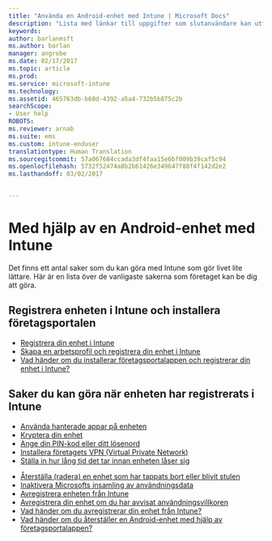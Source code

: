 ```yaml
---
title: "Använda en Android-enhet med Intune | Microsoft Docs"
description: "Lista med länkar till uppgifter som slutanvändare kan utföra på sina Android-mobilenheter när enheten har registrerats i Intune"
keywords: 
author: barlanmsft
ms.author: barlan
manager: angrobe
ms.date: 02/17/2017
ms.topic: article
ms.prod: 
ms.service: microsoft-intune
ms.technology: 
ms.assetid: 465763db-b68d-4392-a5a4-732b5b875c2b
searchScope:
- User help
ROBOTS: 
ms.reviewer: arnab
ms.suite: ems
ms.custom: intune-enduser
translationtype: Human Translation
ms.sourcegitcommit: 57a067684ccada3df4faa15e6bf009b39caf5c94
ms.openlocfilehash: 5732f52474a8b2b61426e349647f88f4f142d2e2
ms.lasthandoff: 03/02/2017


---
```



# <a name="using-your-android-device-with-intune"></a>Med hjälp av en Android-enhet med Intune

Det finns ett antal saker som du kan göra med Intune som gör livet lite lättare. Här är en lista över de vanligaste sakerna som företaget kan be dig att göra.

## <a name="enrolling-into-intune-and-installing-the-company-portal"></a>Registrera enheten i Intune och installera företagsportalen

- [Registrera din enhet i Intune](enroll-your-device-in-Intune-android.md)
- [Skapa en arbetsprofil och registrera din enhet i Intune](create-a-work-profile-and-enroll-your-device-in-intune-android.md)
- [Vad händer om du installerar företagsportalappen och registrerar din enhet i Intune?](what-happens-if-you-install-the-company-portal-app-and-enroll-your-device-in-intune-android.md)

## <a name="things-you-can-do-when-your-device-is-enrolled-in-intune"></a>Saker du kan göra när enheten har registrerats i Intune

- [Använda hanterade appar på enheten](use-managed-apps-on-your-device-android.md)
- [Kryptera din enhet](encrypt-your-device-android.md)
- [Ange din PIN-kod eller ditt lösenord](set-your-pin-or-password-android.md)
- [Installera företagets VPN (Virtual Private Network)](install-your-companys-virtual-private-network-VPN-android.md)
- [Ställa in hur lång tid det tar innan enheten låser sig](set-the-amount-of-time-before-your-device-is-locked-android.md)
<!--- [Reset (erase) your lost or stolen device](reset-erase-your-lost-or-stolen-device-android.md)-->
- [Återställa (radera) en enhet som har tappats bort eller blivit stulen](reset-erase-your-device-cpwebsite.md)
- [Inaktivera Microsofts insamling av användningsdata](turn-off-microsoft-usage-data-collection-android.md)
- [Avregistrera enheten från Intune](unenroll-your-device-from-intune-android.md)
- [Avregistrera din enhet om du har avvisat användningsvillkoren](unenroll-your-device-from-intune-if-you-declined-terms-of-use-android.md)
- [Vad händer om du avregistrerar din enhet från Intune?](what-happens-if-you-unenroll-your-device-from-intune-android.md)
- [Vad händer om du återställer en Android-enhet med hjälp av företagsportalappen?](what-happens-if-you-reset-your-device-using-the-company-portal-android.md)
<!--- - [What is the Rights Management sharing app?](what-is-the-rms-sharing-app-android.md) --->

